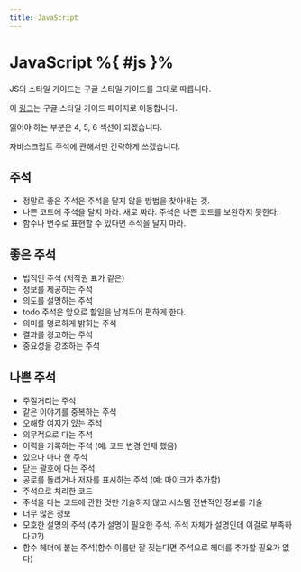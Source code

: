 ```yaml
---
title: JavaScript
---
```


# JavaScript %{ #js }%

JS의 스타일 가이드는 구글 스타일 가이드를 그대로 따릅니다.

이 [링크](https://google.github.io/styleguide/jsguide.html#formatting)는 구글 스타일 가이드 페이지로 이동합니다.

읽어야 하는 부분은 4, 5, 6 섹션이 되겠습니다.

자바스크립트 주석에 관해서만 간략하게 쓰겠습니다.

## 주석

- 정말로 좋은 주석은 주석을 달지 않을 방법을 찾아내는 것.
- 나쁜 코드에 주석을 달지 마라. 새로 짜라. 주석은 나쁜 코드를 보완하지 못한다.
- 함수나 변수로 표현할 수 있다면 주석을 달지 마라.

## 좋은 주석

- 법적인 주석 (저작권 표가 같은)
- 정보를 제공하는 주석
- 의도를 설명하는 주석
- todo 주석은 앞으로 할일을 남겨두어 편하게 한다.
- 의미를 명료하게 밝히는 주석
- 결과를 경고하는 주석
- 중요성을 강조하는 주석

## 나쁜 주석

- 주절거리는 주석
- 같은 이야기를 중복하는 주석
- 오해할 여지가 있는 주석
- 의무적으로 다는 주석
- 이력을 기록하는 주석 (예: 코드 변경 언제 했음)
- 있으나 마나 한 주석
- 닫는 괄호에 다는 주석
- 공로를 돌리거나 저자를 표시하는 주석 (예: 마이크가 추가함)
- 주석으로 처리한 코드
- 주석을 다는 코드에 관한 것만 기술하지 않고 시스템 전반적인 정보를 기술
- 너무 많은 정보
- 모호한 설명의 주석 (추가 설명이 필요한 주석. 주석 자체가 설명인데 이걸로 부족하다고?)
- 함수 헤더에 붙는 주석(함수 이름만 잘 짓는다면 주석으로 헤더를 추가할 필요가 없다)